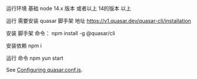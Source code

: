 ### 

运行环境 基础  node  14.x 版本    或者以上   14的版本 以上 

运行 需要安装  quasar   脚手架 地址   https://v1.quasar.dev/quasar-cli/installation



安装 脚手架 命令：  npm install -g @quasar/cli

安装依赖   npm i 

运行 命令  npm yun start  













See [Configuring quasar.conf.js](https://quasar.dev/quasar-cli/quasar-conf-js).

